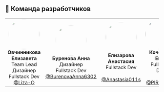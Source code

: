 ## 👥 Команда разработчиков

<table>
  <tr>
    <!-- Первая строка -->
    <td align="center" width="200px">
      <img src="https://avatars.githubusercontent.com/u/191477093?v=4" width="100" style="border-radius: 50%"/><br>
      <strong>Овчинникова Елизавета</strong><br>
      Team Lead<br>
      Дизайнер<br>
      Fullstack Dev<br>
      <a href="https://github.com/Liza-O">@Liza-O</a>
    </td>
    <td align="center" width="200px">
      <img src="https://avatars.githubusercontent.com/u/191490969?v=4" width="100" style="border-radius: 50%"/><br>
      <strong>Буренова Анна</strong><br>
      Дизайнер<br>
      Fullstack Dev<br>
      <a href="https://github.com/BurenovaAnna6302">@BurenovaAnna6302</a>
    </td>
    <td align="center" width="200px">
      <img src="https://avatars.githubusercontent.com/u/166629949?v=4" width="100" style="border-radius: 50%"/><br>
      <strong>Елизарова Анастасия</strong><br>
      Fullstack Dev<br>
      <br>
      <a href="https://github.com/Anastasia011s">@Anastasia011s</a>
    </td>
    <td align="center" width="200px">
      <img src="https://avatars.githubusercontent.com/u/159873153?v=4" width="100" style="border-radius: 50%"/><br>
      <strong>Кочетков Егор</strong><br>
      Fullstack Dev<br>
      <br>
      <a href="https://github.com/PIRSON21">@PIRSON21</a>
    </td>
    <td align="center" width="200px">
      <img src="https://avatars.githubusercontent.com/u/160622634?v=4" width="100" style="border-radius: 50%"/><br>
      <strong>Кувшинов Антон</strong><br>
      Fullstack Dev<br>
      <br>
      <a href="https://github.com/di-not">@di-not</a>
    </td>
  </tr>
</table>

